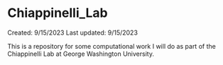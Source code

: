 # Chiappinelli_Lab
Created: 9/15/2023
Last updated: 9/15/2023

This is a repository for some computational work I will do as part of the Chiappinelli Lab at George Washington University.
